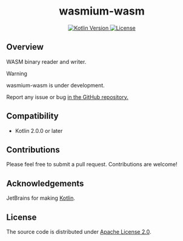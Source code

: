 <h1 style="text-align: center;">wasmium-wasm</h1>

<p style="text-align: center;">
    <a href="https://kotlinlang.org">
        <img alt="Kotlin Version" src="https://img.shields.io/badge/kotlin-2.0.0-blue.svg?logo=kotlin">
    </a>
    <a href="https://github.com/wasmium/wasmium-wasm/blob/main/LICENSE">
        <img alt="License" src="https://img.shields.io/github/license/wasmium/wasmium-wasm" />
    </a>
</p>

## Overview

WASM binary reader and writer.

> [!WARNING]
> wasmium-wasm is under development.
>
> Report any issue or bug <a href="/issues">in the GitHub repository.</a>
> 
 
## Compatibility

* Kotlin 2.0.0 or later

## Contributions

Please feel free to submit a pull request. Contributions are welcome!

## Acknowledgements

JetBrains for making [Kotlin](https://kotlinlang.org).

## License

The source code is distributed under [Apache License 2.0](LICENSE).
